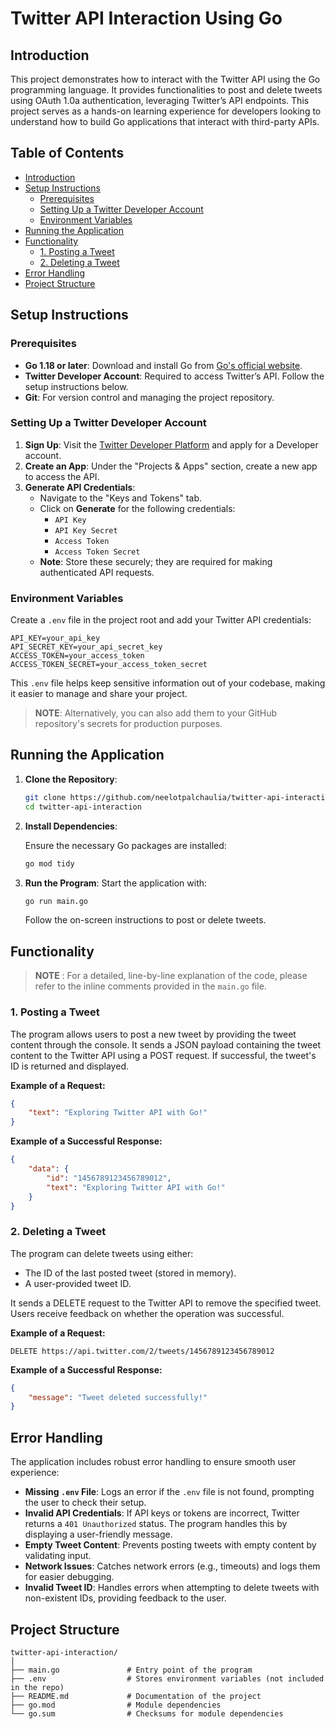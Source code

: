 # Twitter API Interaction Using Go

## Introduction

This project demonstrates how to interact with the Twitter API using the Go programming language. It provides functionalities to post and delete tweets using OAuth 1.0a authentication, leveraging Twitter’s API endpoints. This project serves as a hands-on learning experience for developers looking to understand how to build Go applications that interact with third-party APIs. 

## Table of Contents
- [Introduction](#introduction)
- [Setup Instructions](#setup-instructions)
  - [Prerequisites](#prerequisites)
  - [Setting Up a Twitter Developer Account](#setting-up-a-twitter-developer-account)
  - [Environment Variables](#environment-variables)
- [Running the Application](#running-the-application)
- [Functionality](#functionality)
  - [1. Posting a Tweet](#1-posting-a-tweet)
  - [2. Deleting a Tweet](#2-deleting-a-tweet)
- [Error Handling](#error-handling)
- [Project Structure](#project-structure)

## Setup Instructions

### Prerequisites
- **Go 1.18 or later**: Download and install Go from [Go's official website](https://go.dev/doc/install).
- **Twitter Developer Account**: Required to access Twitter’s API. Follow the setup instructions below.
- **Git**: For version control and managing the project repository.

### Setting Up a Twitter Developer Account
1. **Sign Up**: Visit the [Twitter Developer Platform](https://developer.twitter.com) and apply for a Developer account.
2. **Create an App**: Under the "Projects & Apps" section, create a new app to access the API.
3. **Generate API Credentials**:
   - Navigate to the "Keys and Tokens" tab.
   - Click on **Generate** for the following credentials:
     - `API Key`
     - `API Key Secret`
     - `Access Token`
     - `Access Token Secret`
   - **Note**: Store these securely; they are required for making authenticated API requests.

### Environment Variables
Create a `.env` file in the project root and add your Twitter API credentials:

```plaintext
API_KEY=your_api_key
API_SECRET_KEY=your_api_secret_key
ACCESS_TOKEN=your_access_token
ACCESS_TOKEN_SECRET=your_access_token_secret
```

This `.env` file helps keep sensitive information out of your codebase, making it easier to manage and share your project.

>**NOTE**: Alternatively, you can also add them to your GitHub repository's secrets for production purposes.

## Running the Application

1. **Clone the Repository**:
   
   ```bash
   git clone https://github.com/neelotpalchaulia/twitter-api-interaction.git
   cd twitter-api-interaction
   ```

2. **Install Dependencies**:

   Ensure the necessary Go packages are installed:
   ```bash
   go mod tidy
   ```

3. **Run the Program**:
   Start the application with:
   ```bash
   go run main.go
   ```

   Follow the on-screen instructions to post or delete tweets.

## Functionality

>**NOTE** : For a detailed, line-by-line explanation of the code, please refer to the inline comments provided in the `main.go` file.

### 1. Posting a Tweet
The program allows users to post a new tweet by providing the tweet content through the console. It sends a JSON payload containing the tweet content to the Twitter API using a POST request. If successful, the tweet's ID is returned and displayed.

**Example of a Request:**

```json
{
    "text": "Exploring Twitter API with Go!"
}
```

**Example of a Successful Response:**

```json
{
    "data": {
        "id": "1456789123456789012",
        "text": "Exploring Twitter API with Go!"
    }
}
```

### 2. Deleting a Tweet
The program can delete tweets using either:
- The ID of the last posted tweet (stored in memory).
- A user-provided tweet ID.

It sends a DELETE request to the Twitter API to remove the specified tweet. Users receive feedback on whether the operation was successful.

**Example of a Request:**
```http
DELETE https://api.twitter.com/2/tweets/1456789123456789012
```

**Example of a Successful Response:**
```json
{
    "message": "Tweet deleted successfully!"
}
```

## Error Handling
The application includes robust error handling to ensure smooth user experience:
- **Missing `.env` File**: Logs an error if the `.env` file is not found, prompting the user to check their setup.
- **Invalid API Credentials**: If API keys or tokens are incorrect, Twitter returns a `401 Unauthorized` status. The program handles this by displaying a user-friendly message.
- **Empty Tweet Content**: Prevents posting tweets with empty content by validating input.
- **Network Issues**: Catches network errors (e.g., timeouts) and logs them for easier debugging.
- **Invalid Tweet ID**: Handles errors when attempting to delete tweets with non-existent IDs, providing feedback to the user.

## Project Structure
```
twitter-api-interaction/
│
├── main.go               # Entry point of the program
├── .env                  # Stores environment variables (not included in the repo)
├── README.md             # Documentation of the project
├── go.mod                # Module dependencies
└── go.sum                # Checksums for module dependencies
```

